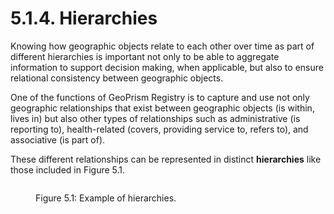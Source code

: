 # 5.1.4. Hierarchies

Knowing how geographic objects relate to each other over time as part of different hierarchies is important not only to be able to aggregate information to support decision making, when applicable, but also to ensure relational consistency between geographic objects.

One of the functions of GeoPrism Registry is to capture and use not only geographic relationships that exist between geographic objects (is within, lives in) but also other types of relationships such as administrative (is reporting to), health-related (covers, providing service to, refers to), and associative (is part of).

These different relationships can be represented in distinct **hierarchies** like those included in Figure 5.1.

<figure><img src="../../../../.gitbook/assets/Screenshot 2022-11-01 141427.jpg" alt=""><figcaption><p>Figure 5.1: Example of hierarchies.</p></figcaption></figure>
